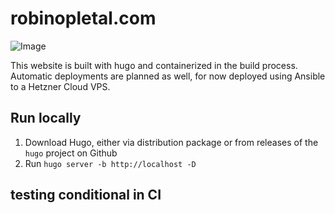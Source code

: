 # robinopletal.com

![Image](https://ci.codeberg.org/api/badges/12480/status.svg)

This website is built with hugo and containerized in the build process. Automatic deployments are planned as well, for now deployed using Ansible to a Hetzner Cloud VPS.

## Run locally

1. Download Hugo, either via distribution package or from releases of the `hugo` project on Github
2. Run `hugo server -b http://localhost -D`

## testing conditional in CI

